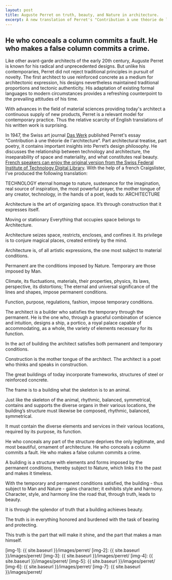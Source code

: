 ```yaml
---
layout: post
title: Auguste Perret on truth, beauty, and Nature in architecture.
excerpt: A new translation of Perret's "Contribution à une théorie de l'architecture"
---
```


## He who conceals a column commits a fault. He who makes a false column commits a crime.

Like other avant-garde architects of the early 20th century, Auguste Perret is known for his radical and unprecedented designs. But unlike his contemporaries, Perret did not reject traditional principles in pursuit of novelty. The first architect to use reinforced concrete as a medium for architectonic expression, his designs nevertheless maintained traditional proportions and tectonic authenticity. His adaptation of existing formal languages to modern circumstances provides a refreshing counterpoint to the prevailing attitudes of his time.

With advances in the field of material sciences providing today's architect a continuous supply of new products, Perret is a relevant model for contemporary practice. Thus the relative scarcity of English translations of his written work is surprising.

In 1947, the Swiss art journal [Das Werk][lnk-1] published Perret's essay “Contribution à une théorie de l'architecture”. Part architectural treatise, part poetry, it contains important insights into Perret’s design philosophy. He discusses the relationship between technology and architecture, the inseparability of space and materiality, and what constitutes real beauty. [French speakers can enjoy the original version from the Swiss Federal Institute of Technology Digital Library][lnk-2]. With the help of a french Craigslister, I’ve produced the following translation:

TECHNOLOGY
eternal homage to nature,
sustenance for the imagination,
real source of inspiration,
the most powerful prayer,
the mother tongue of any creator,
technology, in the hands of a poet, leads to:
ARCHITECTURE

Architecture is the art of organizing space.
It’s through construction that it expresses itself.

Moving or stationary
Everything that occupies space
belongs to Architecture.

Architecture seizes space,
restricts, encloses, and confines it.
Its privilege is to conjure magical places,
created entirely by the mind.

Architecture is, of all artistic expressions,
the one most subject to material conditions.

Permanent are the conditions imposed by Nature.
Temporary are those imposed by Man.

Climate, its fluctuations,
materials, their properties,
physics, its laws,
perspective, its distortions;
The eternal and universal significance
of the lines and shapes,
impose permanent conditions.

Function, purpose, regulations, fashion,
impose temporary conditions.

The architect is a builder
who satisfies the temporary through the permanent.
He is the one who,
through a graceful combination of science and intuition,
designs a ship, a portico, a royal palace
capable of accommodating, as a whole,
the variety of elements necessary for its function.

In the act of building the architect satisfies
both permanent and temporary conditions.

Construction is the mother tongue
of the architect.
The architect is a poet who thinks and speaks
in construction.

The great buildings of today incorporate frameworks,
structures of steel or reinforced concrete.

The frame is to a building what the skeleton is to an animal.

Just like the skeleton of the animal,
rhythmic, balanced, symmetrical,
contains and supports the diverse organs
in their various locations,
the building’s structure
must likewise be composed, rhythmic, balanced, symmetrical.

It must contain the diverse elements and services
in their various locations,
required by its purpose, its function.

He who conceals any part of the structure
deprives the only legitimate, and most beautiful, ornament of architecture.
He who conceals a column commits a fault.
He who makes a false column commits a crime.

A building is a structure with elements
and forms imposed by the permanent conditions,
thereby subject to Nature,
which links it to the past and makes it timeless.

With the temporary and
permanent conditions satisfied,
the building - thus subject to Man and Nature -
gains character; it exhibits style and harmony.
Character, style, and harmony line the road that,
through truth, leads to beauty.

It is through the splendor of truth
that a building achieves beauty.

The truth
is in everything honored and burdened
with the task of bearing and protecting.

This truth is the part
that will make it shine,
and the part that
makes a man himself.

[lnk-1]: http://www.e-periodica.ch/digbib/volumes?UID=wbw-002
[lnk-2]: http://www.e-periodica.ch/digbib/view?var=true&pid=wbw-002:1947:34::1089#119
[img-1]: {{ site.baseurl }}/images/perret/
[img-2]: {{ site.baseurl }}/images/perret/
[img-3]: {{ site.baseurl }}/images/perret/
[img-4]: {{ site.baseurl }}/images/perret/
[img-5]: {{ site.baseurl }}/images/perret/
[img-6]: {{ site.baseurl }}/images/perret/
[img-7]: {{ site.baseurl }}/images/perret/
